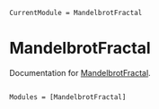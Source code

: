 ```@meta
CurrentModule = MandelbrotFractal
```

# MandelbrotFractal

Documentation for [MandelbrotFractal](https://github.com/vladdez/MandelbrotFractal.jl).

```@index
```

```@autodocs
Modules = [MandelbrotFractal]
```
